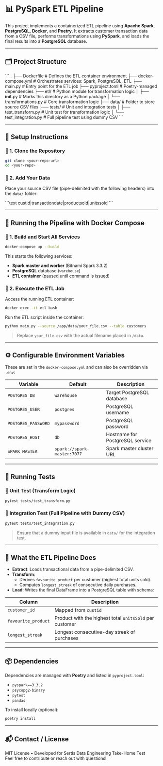# 📊 PySpark ETL Pipeline

This project implements a containerized ETL pipeline using **Apache Spark**, **PostgreSQL**, **Docker**, and **Poetry**. It extracts customer transaction data from a CSV file, performs transformations using **PySpark**, and loads the final results into a **PostgreSQL** database.

---

## 🗂️ Project Structure

\`\`\`
.
├── Dockerfile                  # Defines the ETL container environment
├── docker-compose.yml         # Orchestrates services: Spark, PostgreSQL, ETL
├── main.py                    # Entry point for the ETL job
├── pyproject.toml             # Poetry-managed dependencies
├── etl/                       # Python module for transformation logic
│   ├── __init__.py            # Marks this directory as a Python package
│   └── transformations.py     # Core transformation logic
├── data/                      # Folder to store source CSV files
├── tests/                     # Unit and integration tests
│   ├── test_transform.py      # Unit test for transformation logic
│   └── test_integration.py    # Full pipeline test using dummy CSV
\`\`\`

---

## 🚀 Setup Instructions

### 🔹 1. Clone the Repository

```bash
git clone <your-repo-url>
cd <your-repo>
```

### 🔹 2. Add Your Data

Place your source CSV file (pipe-delimited with the following headers) into the `data/` folder:

\`\`\`text
custid|transactiondate|productsold|unitssold
\`\`\`

---

## 🐳 Running the Pipeline with Docker Compose

### 🔹 1. Build and Start All Services

```bash
docker-compose up --build
```

This starts the following services:

- **Spark master and worker** (Bitnami Spark 3.3.2)
- **PostgreSQL** database (`warehouse`)
- **ETL container** (paused until command is issued)

### 🔹 2. Execute the ETL Job

Access the running ETL container:

```bash
docker exec -it etl bash
```

Run the ETL script inside the container:

```bash
python main.py --source /app/data/your_file.csv --table customers
```

> Replace `your_file.csv` with the actual filename placed in `/data`.

---

## ⚙️ Configurable Environment Variables

These are set in the `docker-compose.yml` and can also be overridden via `.env`:

| Variable            | Default                    | Description                        |
|---------------------|----------------------------|------------------------------------|
| `POSTGRES_DB`       | `warehouse`                | Target PostgreSQL database         |
| `POSTGRES_USER`     | `postgres`                 | PostgreSQL username                |
| `POSTGRES_PASSWORD` | `mypassword`               | PostgreSQL password                |
| `POSTGRES_HOST`     | `db`                       | Hostname for PostgreSQL service    |
| `SPARK_MASTER`      | `spark://spark-master:7077`| Spark master cluster URL           |

---

## 🧪 Running Tests

### 🔹 Unit Test (Transform Logic)

```bash
pytest tests/test_transform.py
```

### 🔹 Integration Test (Full Pipeline with Dummy CSV)

```bash
pytest tests/test_integration.py
```

> Ensure that a dummy input file is available in `data/` for the integration test.

---

## 🔁 What the ETL Pipeline Does

- **Extract**: Loads transactional data from a pipe-delimited CSV.
- **Transform**:
  - Derives `favourite_product` per customer (highest total units sold).
  - Computes `longest_streak` of consecutive daily purchases.
- **Load**: Writes the final DataFrame into a PostgreSQL table with schema:

| Column             | Description                                                  |
|--------------------|--------------------------------------------------------------|
| `customer_id`      | Mapped from `custid`                                         |
| `favourite_product`| Product with the highest total `unitsSold` per customer      |
| `longest_streak`   | Longest consecutive-day streak of purchases                  |

---

## 📦 Dependencies

Dependencies are managed with **Poetry** and listed in `pyproject.toml`:

- `pyspark==3.3.2`
- `psycopg2-binary`
- `pytest`
- `pandas`

To install locally (optional):

```bash
poetry install
```

---

## 📬 Contact / License

MIT License • Developed for Sertis Data Engineering Take-Home Test  
Feel free to contribute or reach out with questions!
